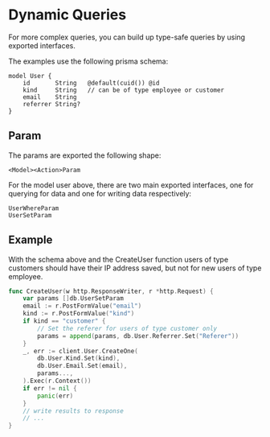 # Dynamic Queries

For more complex queries, you can build up type-safe queries by using exported interfaces.

The examples use the following prisma schema:

```prisma
model User {
    id       String   @default(cuid()) @id
    kind     String   // can be of type employee or customer
    email    String
    referrer String?
}

```

## Param

The params are exported the following shape:

```
<Model><Action>Param
```

For the model user above, there are two main exported interfaces, one for querying for data and one for writing data
respectively:

```
UserWhereParam
UserSetParam
```

## Example

With the schema above and the CreateUser function users of type customers should have their IP address saved, but not
for new users of type employee.

```go
func CreateUser(w http.ResponseWriter, r *http.Request) {
    var params []db.UserSetParam
    email := r.PostFormValue("email")
    kind := r.PostFormValue("kind")
    if kind == "customer" {
        // Set the referer for users of type customer only
        params = append(params, db.User.Referrer.Set("Referer"))
    }
    _, err := client.User.CreateOne(
        db.User.Kind.Set(kind),
        db.User.Email.Set(email),
        params...,
    ).Exec(r.Context())
    if err != nil {
        panic(err)
    }
    // write results to response
    // ...
}
```
